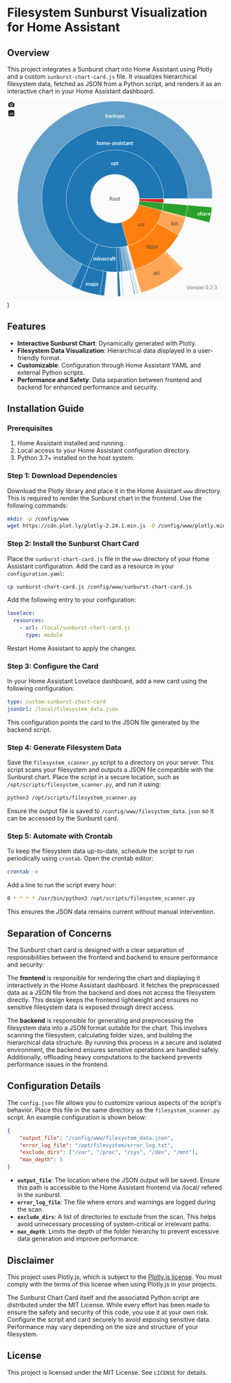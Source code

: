 # Filesystem Sunburst Visualization for Home Assistant

## Overview
This project integrates a Sunburst chart into Home Assistant using Plotly and a custom `sunburst-chart-card.js` file. It visualizes hierarchical filesystem data, fetched as JSON from a Python script, and renders it as an interactive chart in your Home Assistant dashboard.

![preview](/images/filesystem_sunburst.png))

## Features
- **Interactive Sunburst Chart**: Dynamically generated with Plotly.
- **Filesystem Data Visualization**: Hierarchical data displayed in a user-friendly format.
- **Customizable**: Configuration through Home Assistant YAML and external Python scripts.
- **Performance and Safety**: Data separation between frontend and backend for enhanced performance and security.

## Installation Guide

### Prerequisites
1. Home Assistant installed and running.
2. Local access to your Home Assistant configuration directory.
3. Python 3.7+ installed on the host system.

### Step 1: Download Dependencies
Download the Plotly library and place it in the Home Assistant `www` directory. This is required to render the Sunburst chart in the frontend. Use the following commands:
```bash
mkdir -p /config/www
wget https://cdn.plot.ly/plotly-2.24.1.min.js -O /config/www/plotly.min.js
```

### Step 2: Install the Sunburst Chart Card
Place the `sunburst-chart-card.js` file in the `www` directory of your Home Assistant configuration. Add the card as a resource in your `configuration.yaml`:
```bash
cp sunburst-chart-card.js /config/www/sunburst-chart-card.js
```
Add the following entry to your configuration:
```yaml
lovelace:
  resources:
    - url: /local/sunburst-chart-card.js
      type: module
```
Restart Home Assistant to apply the changes.

### Step 3: Configure the Card
In your Home Assistant Lovelace dashboard, add a new card using the following configuration:
```yaml
type: custom:sunburst-chart-card
jsonUrl: /local/filesystem_data.json
```
This configuration points the card to the JSON file generated by the backend script.

### Step 4: Generate Filesystem Data
Save the `filesystem_scanner.py` script to a directory on your server. This script scans your filesystem and outputs a JSON file compatible with the Sunburst chart. Place the script in a secure location, such as `/opt/scripts/filesystem_scanner.py`, and run it using:
```bash
python3 /opt/scripts/filesystem_scanner.py
```
Ensure the output file is saved to `/config/www/filesystem_data.json` so it can be accessed by the Sunburst card.

### Step 5: Automate with Crontab
To keep the filesystem data up-to-date, schedule the script to run periodically using `crontab`. Open the crontab editor:
```bash
crontab -e
```
Add a line to run the script every hour:
```bash
0 * * * * /usr/bin/python3 /opt/scripts/filesystem_scanner.py
```
This ensures the JSON data remains current without manual intervention.

## Separation of Concerns
The Sunburst chart card is designed with a clear separation of responsibilities between the frontend and backend to ensure performance and security:

The **frontend** is responsible for rendering the chart and displaying it interactively in the Home Assistant dashboard. It fetches the preprocessed data as a JSON file from the backend and does not access the filesystem directly. This design keeps the frontend lightweight and ensures no sensitive filesystem data is exposed through direct access.

The **backend** is responsible for generating and preprocessing the filesystem data into a JSON format suitable for the chart. This involves scanning the filesystem, calculating folder sizes, and building the hierarchical data structure. By running this process in a secure and isolated environment, the backend ensures sensitive operations are handled safely. Additionally, offloading heavy computations to the backend prevents performance issues in the frontend.

## Configuration Details
The `config.json` file allows you to customize various aspects of the script's behavior. Place this file in the same directory as the `filesystem_scanner.py` script. An example configuration is shown below:
```json
{
    "output_file": "/config/www/filesystem_data.json",
    "error_log_file": "/opt/filesystem/error_log.txt",
    "exclude_dirs": ["/var", "/proc", "/sys", "/dev", "/mnt"],
    "max_depth": 5
}
```
- **`output_file`**: The location where the JSON output will be saved. Ensure this path is accessible to the Home Assistant frontend via /local/ refered in the sunburst.
- **`error_log_file`**: The file where errors and warnings are logged during the scan.
- **`exclude_dirs`**: A list of directories to exclude from the scan. This helps avoid unnecessary processing of system-critical or irrelevant paths.
- **`max_depth`**: Limits the depth of the folder hierarchy to prevent excessive data generation and improve performance.

## Disclaimer
This project uses Plotly.js, which is subject to the [Plotly.js license](https://github.com/plotly/plotly.js/blob/master/LICENSE). You must comply with the terms of this license when using Plotly.js in your projects.

The Sunburst Chart Card itself and the associated Python script are distributed under the MIT License. While every effort has been made to ensure the safety and security of this code, you use it at your own risk. Configure the script and card securely to avoid exposing sensitive data. Performance may vary depending on the size and structure of your filesystem.

## License
This project is licensed under the MIT License. See `LICENSE` for details.

